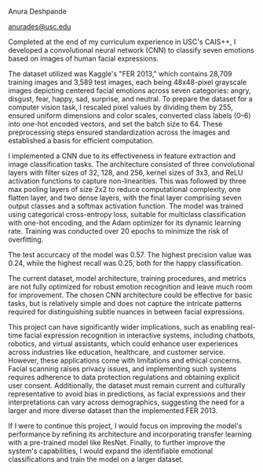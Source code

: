 Anura Deshpande

anurades@usc.edu

Completed at the end of my curriculum experience in USC's CAIS++, I developed a convolutional neural network (CNN) to classify seven emotions based on images of human facial expressions.

The dataset utilized was Kaggle's "FER 2013," which contains 28,709 training images and 3,589 test images, each being 48x48-pixel grayscale images depicting centered facial emotions across seven categories: angry, disgust, fear, happy, sad, surprise, and neutral. To prepare the dataset for a computer vision task, I rescaled pixel values by dividing them by 255, ensured uniform dimensions and color scales, converted class labels (0–6) into one-hot encoded vectors, and set the batch size to 64. These preprocessing steps ensured standardization across the images and established a basis for efficient computation.

I implemented a CNN due to its effectiveness in feature extraction and image classification tasks. The architecture consisted of three convolutional layers with filter sizes of 32, 128, and 256, kernel sizes of 3x3, and ReLU activation functions to capture non-linearities. This was followed by three max pooling layers of size 2x2 to reduce computational complexity, one flatten layer, and two dense layers, with the final layer comprising seven output classes and a softmax activation function. The model was trained using categorical cross-entropy loss, suitable for multiclass classification with one-hot encoding, and the Adam optimizer for its dynamic learning rate. Training was conducted over 20 epochs to minimize the risk of overfitting.

The test accurcacy of the model was 0.57. The highest precision value was 0.24, while the highest recall was 0.25, both for the happy classification.

The current dataset, model architecture, training procedures, and metrics are not fully optimized for robust emotion recognition and leave much room for improvement. The chosen CNN architecture could be effective for basic tasks, but is relatively simple and does not capture the intricate patterns required for distinguishing subtle nuances in between facial expressions. 

This project can have significantly wider implications, such as enabling real-time facial expression recognition in interactive systems, including chatbots, robotics, and virtual assistants, which could enhance user experiences across industries like education, healthcare, and customer service. However, these applications come with limitations and ethical concerns. Facial scanning raises privacy issues, and implementing such systems requires adherence to data protection regulations and obtaining explicit user consent. Additionally, the dataset must remain current and culturally representative to avoid bias in predictions, as facial expressions and their interpretations can vary across demographics, suggesting the need for a larger and more diverse dataset than the implemented FER 2013.

If I were to continue this project, I would focus on improving the model's performance by refining its architecture and incorporating transfer learning with a pre-trained model like ResNet. Finally, to further improve the system's capabilities, I would expand the identifiable emotional classifications and train the model on a larger dataset.


